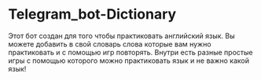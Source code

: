 # Telegram_bot-Dictionary
Этот бот создан для того чтобы практиковать английский язык. Вы можете добавить в свой словарь слова которые вам нужно практиковать и с помощью игр повторять. Внутри есть разные простые игры с помощью которого можно практиковать язык и не важно какой язык! 
